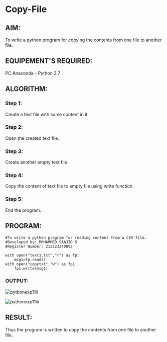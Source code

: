 # Copy-File
## AIM:
To write a python program for copying the contents from one file to another file.
## EQUIPEMENT'S REQUIRED: 
PC
Anaconda - Python 3.7
## ALGORITHM: 
### Step 1:

Create a text file with some content in it.

### Step 2: 

Open the created text file.
 
### Step 3: 

Create another empty text file.

### Step 4:  

Copy the content of text file to empty file using write function.

### Step 5: 

End the program.



## PROGRAM:

```
#To write a python program for reading content from a CSV file.
#Developed by: MOHAMMED SAAJID S
#Register Number: 212223240093

with open("text1.txt","r") as fp:
    msg1=fp.read()
with open("copytxt","w") as fp1:
    fp1.write(msg1)

```

### OUTPUT:



![pythonexp11ii](https://github.com/Mohammed-Saajid/Copy-File/assets/141727149/44f59c76-7b2f-405a-a9fc-95d5afeab2a2)

![pythonexp11iii](https://github.com/Mohammed-Saajid/Copy-File/assets/141727149/d25ad1e7-5772-4432-ba1f-1a934a8b7aa3)

## RESULT:
Thus the program is written to copy the contents from one file to another file.
